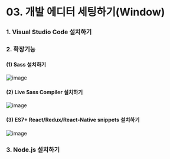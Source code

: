 # 03. 개발 에디터 세팅하기(Window)

### 1. Visual Studio Code 설치하기 

### 2. 확장기능 

#### (1) Sass 설치하기 

![image](https://user-images.githubusercontent.com/99783474/221413319-a31ea4f7-f9e3-4a4f-97a4-0db267957e85.png)

#### (2) Live Sass Compiler 설치하기 

![image](https://user-images.githubusercontent.com/99783474/221413329-c44127f9-cedf-44a8-a11e-40ee85b33c51.png)

#### (3) ES7+ React/Redux/React-Native snippets 설치하기 

![image](https://user-images.githubusercontent.com/99783474/221413332-94ee278e-38b8-41a1-86a4-7611273e3e42.png)



### 3. Node.js 설치하기 

